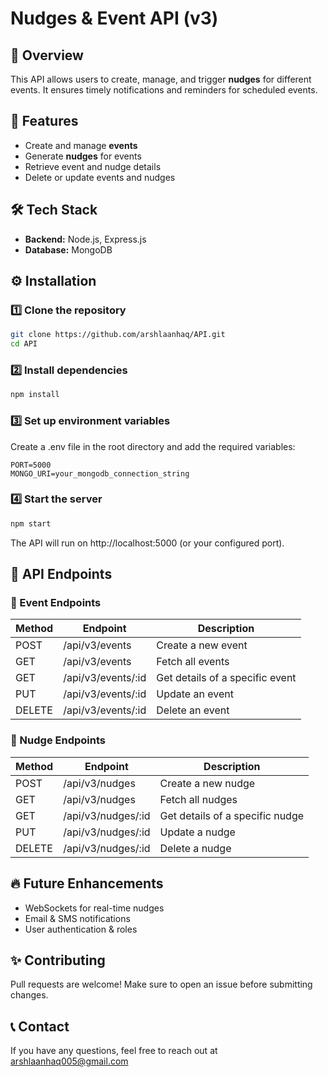# Nudges & Event API (v3)

## 📌 Overview
This API allows users to create, manage, and trigger **nudges** for different events. It ensures timely notifications and reminders for scheduled events.

## 🚀 Features
- Create and manage **events**  
- Generate **nudges** for events  
- Retrieve event and nudge details  
- Delete or update events and nudges  

## 🛠️ Tech Stack
- **Backend:** Node.js, Express.js  
- **Database:** MongoDB 


## ⚙️ Installation

### 1️⃣ Clone the repository  
```sh
git clone https://github.com/arshlaanhaq/API.git
cd API
```
### 2️⃣ Install dependencies
```sh
npm install
```
### 3️⃣ Set up environment variables
Create a .env file in the root directory and add the required variables:

```env
PORT=5000
MONGO_URI=your_mongodb_connection_string
```
### 4️⃣ Start the server
```sh
npm start
```
The API will run on http://localhost:5000 (or your configured port).

## 📡 API Endpoints
### 🎯 Event Endpoints
| Method | Endpoint |	Description 
|- | - | -
| POST	  |/api/v3/events |	Create a new event
| GET |	/api/v3/events |	Fetch all events
| GET	| /api/v3/events/:id |	Get details of a specific event
| PUT |	/api/v3/events/:id |	Update an event
| DELETE |	/api/v3/events/:id |	Delete an event
### 🔔 Nudge Endpoints
| Method |	Endpoint |	Description
| - | - | -
| POST |	/api/v3/nudges |	Create a new nudge
| GET |	/api/v3/nudges |	Fetch all nudges
| GET	| /api/v3/nudges/:id |	Get details of a specific nudge
| PUT	| /api/v3/nudges/:id |	Update a nudge
| DELETE |	/api/v3/nudges/:id |	Delete a nudge

## 🔥 Future Enhancements
- WebSockets for real-time nudges
- Email & SMS notifications
- User authentication & roles
## ✨ Contributing
Pull requests are welcome! Make sure to open an issue before submitting changes.
## 📞 Contact
If you have any questions, feel free to reach out at arshlaanhaq005@gmail.com

